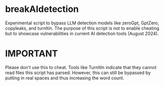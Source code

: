 # breakAIdetection
Experimental script to bypass LLM detection models like zeroGpt, GptZero, copyleaks, and turnItin. The purpose of this script is not to enable cheating but to showcase vulnerabilities in current AI detection tools (August 2024).

# IMPORTANT
Please don't use this to cheat. Tools like TurnItIn indicate that they cannot read files this script has parsed. However, this can still be bypassed by putting in real spaces and thus increasing the word count.

